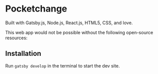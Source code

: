 # Pocketchange

Built with Gatsby.js, Node.js, React.js, HTML5, CSS, and love.


This web app would not be possible without the following open-source resources:



## Installation

Run `gatsby develop` in the terminal to start the dev site.
